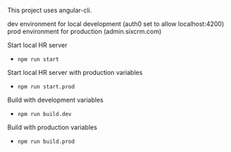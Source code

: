 This project uses angular-cli.

dev environment for local development (auth0 set to allow localhost:4200)
prod environment for production (admin.sixcrm.com)

Start local HR server
* `npm run start`

Start local HR server with production variables
* `npm run start.prod`

Build with development variables
* `npm run build.dev`

Build with production variables
* `npm run build.prod`

